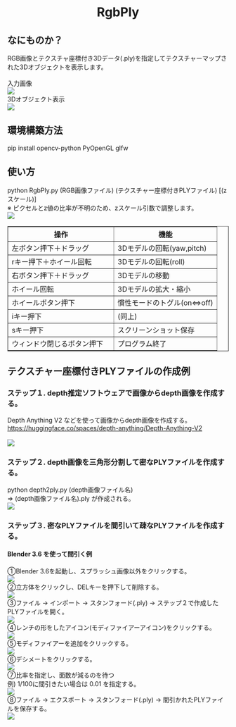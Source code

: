 <html lang="ja">
    <head>
        <meta charset="utf-8" />
    </head>
    <body>
        <h1><center>RgbPly</center></h1>
        <h2>なにものか？</h2>
        <p>
            RGB画像とテクスチャ座標付き3Dデータ(.ply)を指定してテクスチャーマップされた3Dオブジェクトを表示します。<br>
            <br>
            入力画像<br>
            <img src="data/cat.png"><br>
            3Dオブジェクト表示<br>
            <img src="images/cat.gif"><br>
        </p>
        <h2>環境構築方法</h2>
        <p>
            pip install opencv-python PyOpenGL glfw
        </p>
        <h2>使い方</h2>
        <p>
            python  RgbPly.py  (RGB画像ファイル)  (テクスチャー座標付きPLYファイル)  [(zスケール)]<br>
            ※ ピクセルとz値の比率が不明のため、zスケール引数で調整します。<br>
            <img src="images/usage.svg">
            <table border="1">
                <tr><th>操作</th><th>機能</th></tr>
                <tr><td>左ボタン押下＋ドラッグ</td><td>3Dモデルの回転(yaw,pitch)</td></tr>
                <tr><td>rキー押下＋ホイール回転</td><td>3Dモデルの回転(roll)</td></tr>
                <tr><td>右ボタン押下＋ドラッグ</td><td>3Dモデルの移動</td></tr>
                <tr><td>ホイール回転</td><td>3Dモデルの拡大・縮小</td></tr>
                <tr><td>ホイールボタン押下</td><td>慣性モードのトグル(on⇔off)</td></tr>
                <tr><td>iキー押下</td><td>(同上)</td></tr>
                <tr><td>sキー押下</td><td>スクリーンショット保存</td></tr>
                <tr><td>ウィンドウ閉じるボタン押下　</td><td>プログラム終了</td></tr>
            </table>
        </p>
        <h2>テクスチャー座標付きPLYファイルの作成例</h2>
        <h3>ステップ１. depth推定ソフトウェアで画像からdepth画像を作成する。</h3>
        <p>
            Depth Anything V2 などを使って画像からdepth画像を作成する。<br>
            <a href="https://huggingface.co/spaces/depth-anything/Depth-Anything-V2">https://huggingface.co/spaces/depth-anything/Depth-Anything-V2</a><br>
            <br>
            <img src="images/step1_1.svg">
         </p>
        <h3>ステップ２. depth画像を三角形分割して密なPLYファイルを作成する。</h3>
        <p>
            python depth2ply.py (depth画像ファイル名)<br>
            ⇒ (depth画像ファイル名).ply が作成される。<br>
            <img src="images/step2_1.svg">
        </p>
        <h3>ステップ３. 密なPLYファイルを間引いて疎なPLYファイルを作成する。</h3>
        <h4>Blender 3.6 を使って間引く例</h4>
        <p>
            ①Blender 3.6を起動し、スプラッシュ画像以外をクリックする。<br>
            <img src="images/step3_1.svg"><br>
            ②立方体をクリックし、DELキーを押下して削除する。<br>
            <img src="images/step3_2.svg"><br>
            ③ファイル → インポート → スタンフォード(.ply) → ステップ２で作成したPLYファイルを開く。<br>
            <img src="images/step3_3.svg"><br>
            ④レンチの形をしたアイコン(モディファイアーアイコン)をクリックする。<br>
            <img src="images/step3_4.svg"><br>
            ⑤モディファイアーを追加をクリックする。<br>
            <img src="images/step3_5.svg"><br>
            ⑥デシメートをクリックする。<br>
            <img src="images/step3_6.svg"><br>
            ⑦比率を指定し、面数が減るのを待つ<br>
            例) 1/100に間引きたい場合は 0.01 を指定する。<br>
            <img src="images/step3_7.svg"><br>
            ⑧ファイル → エクスポート → スタンフォード(.ply) → 間引かれたPLYファイルを保存する。<br>
            <img src="images/step3_8.svg"><br>
        </p>
    </body>
</html>
